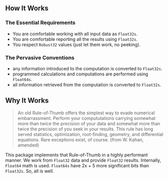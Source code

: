 ## How It Works

### The Essential Requirements

- You are comfortable working with all input data as `Float32s`.
- You are comfortable reporting all the results using `Float32s`.
- You respect `Robust32` values (just let them work, no peeking).

### The Pervasive Conventions

- any information introduced to the computation is converted to `Float32s`.
- programmed calculations and computations are performed using `Float64s`.
- all information retrieved from the computation is converted to `Float32s`.

## Why It Works


> An old Rule-of-Thumb offers the simplest way to evade numerical embarrassment.
 Perform your compututations carrying somewhat more than twice the precision
 of your data and somewhat more than twice the precision of you seek in your results.
 This rule has long served statistics, optimization, root-finding, geometry,
 and differential equations. Rare exceptions exist, of course.
 > (from W. Kahan, amended)
 
 This package implements that Rule-of-Thumb in a highly performant manner.
 We work from `Float32` data and provide `Float32` results.
 Internally, `Float64` math is used. 
 `Float64s` have 2x + 5 more significant bits than `Float32s`.
 So, all is well.


